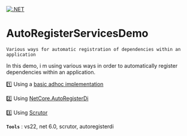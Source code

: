[![.NET](https://github.com/aimenux/AutoRegisterServicesDemo/actions/workflows/ci.yml/badge.svg)](https://github.com/aimenux/AutoRegisterServicesDemo/actions/workflows/ci.yml)

# AutoRegisterServicesDemo
```
Various ways for automatic registration of dependencies within an application
```

In this demo, i m using various ways in order to automatically register dependencies within an application.
>
:one: Using a [basic adhoc implementation](https://github.com/aimenux/AutoRegisterServicesDemo/blob/main/AdhocConsoleApp/ServiceCollectionExtension.cs)
>
:two: Using [NetCore.AutoRegisterDi](https://github.com/JonPSmith/NetCore.AutoRegisterDi)
>
:three: Using [Scrutor](https://github.com/khellang/Scrutor)
>

**`Tools`** : vs22, net 6.0, scrutor, autoregisterdi
